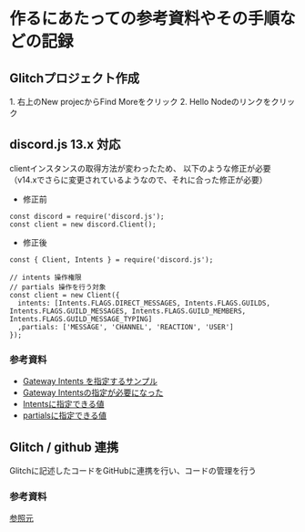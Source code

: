 # 作るにあたっての参考資料やその手順などの記録

## Glitchプロジェクト作成
1\. 右上のNew projecからFind Moreをクリック
2\. Hello Nodeのリンクをクリック

## discord.js 13.x 対応
clientインスタンスの取得方法が変わったため、
以下のような修正が必要（v14.xでさらに変更されているようなので、それに合った修正が必要）

+ 修正前
```
const discord = require('discord.js');
const client = new discord.Client();
```

+ 修正後
```
const { Client, Intents } = require('discord.js');

// intents 操作権限
// partials 操作を行う対象
const client = new Client({
  intents: [Intents.FLAGS.DIRECT_MESSAGES, Intents.FLAGS.GUILDS, Intents.FLAGS.GUILD_MESSAGES, Intents.FLAGS.GUILD_MEMBERS, Intents.FLAGS.GUILD_MESSAGE_TYPING] 
  ,partials: ['MESSAGE', 'CHANNEL', 'REACTION', 'USER']
});
```
### 参考資料
+ [Gateway Intents を指定するサンプル]([https://scrapbox.io/discordjs-](https://scrapbox.io/discordjs-japan/Gateway_Intents_%E3%82%92%E6%8C%87%E5%AE%9A%E3%81%99%E3%82%8B%E3%82%B5%E3%83%B3%E3%83%97%E3%83%AB) "Gateway Intents を指定するサンプル")
+ [Gateway Intentsの指定が必要になった]([https://scrapbox.io/discordjs-](https://scrapbox.io/discordjs-japan/Gateway_Intents%E3%81%AE%E6%8C%87%E5%AE%9A%E3%81%8C%E5%BF%85%E8%A6%81%E3%81%AB%E3%81%AA%E3%81%A3%E3%81%9F) "Gateway Intentsの指定が必要になった")
+ [Intentsに指定できる値](https://discord.js.org/#/docs/discord.js/v13/class/Intents "Intents")
+ [partialsに指定できる値](https://discord.js.org/#/docs/discord.js/v13/typedef/PartialType "PartialType")

## Glitch / github 連携
Glitchに記述したコードをGitHubに連携を行い、コードの管理を行う
### 参考資料
[参照元](https://scrapbox.io/discordjs-japan/Glitch%E3%81%8B%E3%82%89GitHub%E3%81%AB%E3%82%BD%E3%83%BC%E3%82%B9%E3%82%B3%E3%83%BC%E3%83%89%E3%82%92%E3%82%A8%E3%82%AF%E3%82%B9%E3%83%9D%E3%83%BC%E3%83%88%E3%81%99%E3%82%8B%E6%96%B9%E6%B3%95 "GlitchからGitHubにソースコードをエクスポートする方法")

